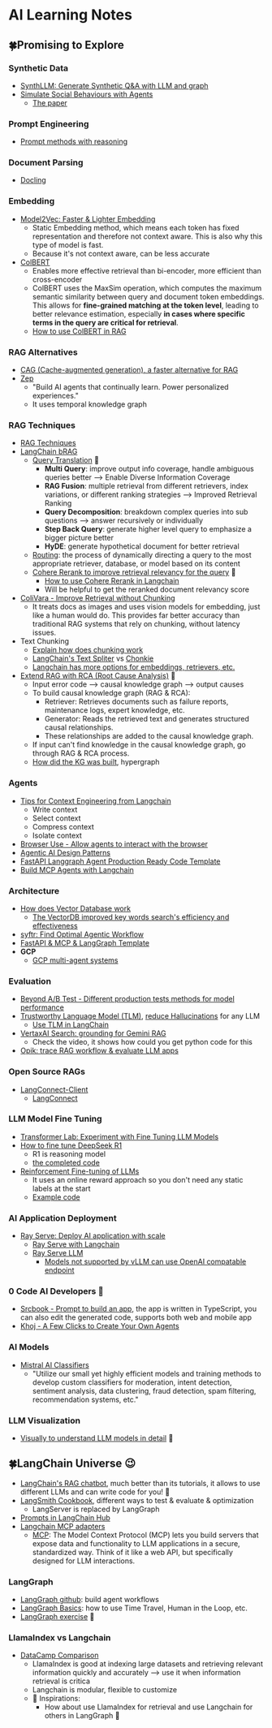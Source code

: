# AI Learning Notes

## 🍀Promising to Explore

### Synthetic Data
* [SynthLLM: Generate Synthetic Q&A with LLM and graph][66]
* [Simulate Social Behaviours with Agents][68]
  * [The paper][69] 

### Prompt Engineering
* [Prompt methods with reasoning][58]

### Document Parsing
* [Docling][42]

### Embedding
* [Model2Vec: Faster & Lighter Embedding][55]
  * Static Embedding method, which means each token has fixed representation and therefore not context aware. This is also why this type of model is fast.
  * Because it's not context aware, can be less accurate 
* [ColBERT][26]
  * Enables more effective retrieval than bi-encoder, more efficient than cross-encoder
  * ColBERT uses the MaxSim operation, which computes the maximum semantic similarity between query and document token embeddings. This allows for <b>fine-grained matching at the token level</b>, leading to better relevance estimation, especially <b>in cases where specific terms in the query are critical for retrieval</b>.
  * [How to use ColBERT in RAG][43]

### RAG Alternatives
* [CAG (Cache-augmented generation), a faster alternative for RAG][19]
* [Zep][36]
  * "Build AI agents that continually learn. Power personalized experiences."
  * It uses temporal knowledge graph

### RAG Techniques
* [RAG Techniques][18]
* [LangChain bRAG][39]
  * [Query Translation][40] 💖
    * <b>Multi Query</b>: improve output info coverage, handle ambiguous queries better  --> Enable Diverse Information Coverage
    * <b>RAG Fusion</b>: multiple retrieval from different retrievers, index variations, or different ranking strategies --> Improved Retrieval Ranking
    * <b>Query Decomposition</b>: breakdown complex queries into sub questions --> answer recursively or individually
    * <b>Step Back Query</b>: generate higher level query to emphasize a bigger picture better
    * <b>HyDE</b>: generate hypothetical document for better retrieval
  * [Routing][41]: the process of dynamically directing a query to the most appropriate retriever, database, or model based on its content
  * [Cohere Rerank to improve retrieval relevancy for the query][44] 🌟
    * [How to use Cohere Rerank in Langchain][45]
    * Will be helpful to get the reranked document relevancy score
* [ColiVara - Improve Retrieval without Chunking][35]
  * It treats docs as images and uses vision models for embedding, just like a human would do. This provides far better accuracy than traditional RAG systems that rely on chunking, without latency issues. 
* Text Chunking
  * [Explain how does chunking work][22] 
  * [LangChain's Text Spliter][13] vs [Chonkie][14]
  * [Langchain has more options for embeddings, retrievers, etc.][16]
* [Extend RAG with RCA (Root Cause Analysis)][57] 🌟
  * Input error code --> causal knowledge graph --> output causes
  * To build causal knowledge graph (RAG & RCA):
    * Retriever: Retrieves documents such as failure reports, maintenance logs, expert knowledge, etc.
    * Generator: Reads the retrieved text and generates structured causal relationships.
    * These relationships are added to the causal knowledge graph.
  * If input can't find knowledge in the causal knowledge graph, go through RAG & RCA process.
  * [How did the KG was built][65], hypergraph

### Agents
* [Tips for Context Engineering from Langchain][67]
  * Write context
  * Select context
  * Compress context
  * Isolate context 
* [Browser Use - Allow agents to interact with the browser][23]
* [Agentic AI Design Patterns][27]
* [FastAPI Langgraph Agent Production Ready Code Template][51]
* [Build MCP Agents with Langchain][54]

### Architecture
* [How does Vector Database work][59]
  * [The VectorDB improved key words search's efficiency and effectiveness][62] 
* [syftr: Find Optimal Agentic Workflow][61]
* [FastAPI & MCP & LangGraph Template][53]
* <b>GCP</b>
  * [GCP multi-agent systems][60]

### Evaluation
* [Beyond A/B Test - Different production tests methods for model performance][70]
* [Trustworthy Language Model (TLM)][20], [reduce Hallucinations][21] for any LLM
  * [Use TLM in LangChain][25]
* [VertaxAI Search: grounding for Gemini RAG][33]
  * Check the video, it shows how could you get python code for this
* [Opik: trace RAG workflow & evaluate LLM apps][34]

### Open Source RAGs
* [LangConnect-Client][63]
  * [LangConnect][64] 

### LLM Model Fine Tuning
* [Transformer Lab: Experiment with Fine Tuning LLM Models][52]
* [How to fine tune DeepSeek R1][30]
  * R1 is reasoning model 
  * [the completed code][29]
* [Reinforcement Fine-tuning of LLMs][49]
  * It uses an online reward approach so you don't need any static labels at the start
  * [Example code][50]
 
### AI Application Deployment
* [Ray Serve: Deploy AI application with scale][31]
  * [Ray Serve with Langchain][32]
  * [Ray Serve LLM][47]
    * [Models not supported by vLLM can use OpenAI compatable endpoint][48] 
    
### 0 Code AI Developers 💖
* [Srcbook - Prompt to build an app][46], the app is written in TypeScript, you can also edit the generated code, supports both web and mobile app
* [Khoj - A Few Clicks to Create Your Own Agents][15]

### AI Models
* [Mistral AI Classifiers][56]
  * "Utilize our small yet highly efficient models and training methods to develop custom classifiers for moderation, intent detection, sentiment analysis, data clustering, fraud detection, spam filtering, recommendation systems, etc."

### LLM Visualization
* [Visually to understand LLM models in detail][28] 💖


## 🍀LangChain Universe 😉
* [LangChain's RAG chatbot][24], much better than its tutorials, it allows to use different LLMs and can write code for you! 💖
* [LangSmith Cookbook][8], different ways to test & evaluate & optimization
  * LangServer is replaced by LangGraph
* [Prompts in LangChain Hub][12]
* [Langchain MCP adapters][37]
  * [MCP][38]: The Model Context Protocol (MCP) lets you build servers that expose data and functionality to LLM applications in a secure, standardized way. Think of it like a web API, but specifically designed for LLM interactions.

### LangGraph
* [LangGraph github][9]: build agent workflows
* [LangGraph Basics][17]: how to use Time Travel, Human in the Loop, etc.
* [LangGraph exercise][11] 💖
 
### LlamaIndex vs Langchain
* [DataCamp Comparison][10]
  * LlamaIndex is good at indexing large datasets and retrieving relevant information quickly and accurately --> use it when information retrieval is critica
  * Langchain is modular, flexible to customize
  * 🌟 Inspirations:
    * How about use LlamaIndex for retrieval and use Langchain for others in LangGraph 🤔



[1]:https://github.com/run-llama/llamacloud-demo/blob/main/examples/10k_apple_tesla/demo_file_retrieval.ipynb
[2]:https://github.com/run-llama/llamacloud-demo/tree/main/examples
[3]:https://github.com/run-llama/llamacloud-demo/blob/main/examples/10k_apple_tesla/demo_subquestion.ipynb
[4]:https://github.com/run-llama/llamacloud-demo/blob/main/examples/10k_apple_tesla/demo_ensemble_retrieval.ipynb
[5]:https://github.com/run-llama/llamacloud-demo/blob/main/examples/advanced_rag/auto_retrieval_img.png
[6]:https://github.com/run-llama/llamacloud-demo/blob/main/examples/advanced_rag/auto_retrieval.ipynb
[7]:https://github.com/run-llama/llamacloud-demo/blob/main/examples/advanced_rag/corrective_rag_workflow.ipynb
[8]:https://github.com/langchain-ai/langsmith-cookbook/tree/main
[9]:https://github.com/langchain-ai/langgraph
[10]:https://www.datacamp.com/blog/langchain-vs-llamaindex?utm_source=google&utm_medium=paid_search&utm_campaignid=19589720821&utm_adgroupid=152984010854&utm_device=c&utm_keyword=&utm_matchtype=&utm_network=g&utm_adpostion=&utm_creative=724847709973&utm_targetid=dsa-2222697810678&utm_loc_interest_ms=&utm_loc_physical_ms=9000960&utm_content=DSA~blog~Artificial-Intelligence&utm_campaign=230119_1-sea~dsa~tofu_2-b2c_3-row-p1_4-prc_5-na_6-na_7-le_8-pdsh-go_9-nb-e_10-na_11-na-dec24&gad_source=1&gclid=CjwKCAiAjp-7BhBZEiwAmh9rBQQoaxAXWDeMMQY5qKPVmH3n3s_j-VdMZJiW_yWJPysrdFyReTQIxRoCU7MQAvD_BwE
[11]:https://github.com/hanhanwu/Hanhan_LangGraph_Exercise
[12]:https://smith.langchain.com/hub/
[13]:https://python.langchain.com/v0.1/docs/modules/data_connection/document_transformers/
[14]:https://docs.chonkie.ai/chunkers/overview
[15]:https://app.khoj.dev/agents
[16]:https://python.langchain.com/docs/integrations/text_embedding/
[17]:https://langchain-ai.github.io/langgraph/tutorials/introduction/
[18]:https://github.com/NirDiamant/RAG_Techniques
[19]:https://medium.com/@ronantech/cache-augmented-generation-cag-in-llms-a-step-by-step-tutorial-6ac35d415eec
[20]:https://cleanlab.ai/tlm/
[21]:https://cleanlab.ai/blog/simpleqa/
[22]:https://www.linkedin.com/posts/avi-chawla_5-chunking-strategies-for-rag-explained-in-activity-7283052020809277441-OxZo?utm_source=share&utm_medium=member_desktop
[23]:https://docs.browser-use.com/introduction
[24]:https://chat.langchain.com/
[25]:https://help.cleanlab.ai/tlm/use-cases/tlm_langchain/
[26]:https://github.com/stanford-futuredata/ColBERT
[27]:https://www.linkedin.com/posts/avi-chawla_5-%F0%9D%97%BA%F0%9D%97%BC%F0%9D%98%80%F0%9D%98%81-%F0%9D%97%BD%F0%9D%97%BC%F0%9D%97%BD%F0%9D%98%82%F0%9D%97%B9%F0%9D%97%AE%F0%9D%97%BF-%F0%9D%97%94%F0%9D%97%B4%F0%9D%97%B2%F0%9D%97%BB%F0%9D%98%81%F0%9D%97%B6%F0%9D%97%B0-activity-7288083231944388608-V-iW/?utm_source=share&utm_medium=member_desktop
[28]:https://bbycroft.net/llm
[29]:https://github.com/patchy631/ai-engineering-hub/blob/main/DeepSeek-finetuning/Fine_tune_DeepSeek.ipynb
[30]:https://www.linkedin.com/posts/akshay-pachaar_step-by-step-deepseek-r1-distilled-llama-activity-7289954078418182144-lPIG?utm_source=share&utm_medium=member_desktop
[31]:https://docs.ray.io/en/latest/serve/index.html
[32]:https://python.langchain.com/docs/integrations/providers/ray_serve/
[33]:https://cloud.google.com/vertex-ai/generative-ai/docs/grounding/overview
[34]:https://github.com/comet-ml/opik
[35]:https://github.com/tjmlabs/ColiVara
[36]:https://github.com/getzep/zep?tab=readme-ov-file#examples
[37]:https://github.com/langchain-ai/langchain-mcp-adapters
[38]:https://github.com/modelcontextprotocol/python-sdk
[39]:https://github.com/bRAGAI/bRAG-langchain/
[40]:https://github.com/bRAGAI/bRAG-langchain/blob/main/notebooks/%5B2%5D_rag_with_multi_query.ipynb
[41]:https://github.com/bRAGAI/bRAG-langchain/blob/main/notebooks/%5B3%5D_rag_routing_and_query_construction.ipynb
[42]:https://github.com/DS4SD/docling
[43]:https://github.com/bRAGAI/bRAG-langchain/blob/main/notebooks/%5B4%5D_rag_indexing_and_advanced_retrieval.ipynb
[44]:https://cohere.com/blog/rerank
[45]:https://github.com/bRAGAI/bRAG-langchain/blob/main/notebooks/%5B5%5D_rag_retrieval_and_reranking.ipynb
[46]:https://srcbook.com/
[47]:https://www.anyscale.com/blog/llm-apis-ray-data-serve
[48]:https://docs.ray.io/en/latest/data/working-with-llms.html#batch-inference-with-an-openai-compatible-endpoint
[49]:https://www.linkedin.com/posts/avi-chawla_supervised-reinforcement-fine-tuning-in-activity-7316413686955290624-LUfi?utm_source=share&utm_medium=member_desktop&rcm=ACoAABUa5xMBAWvx7L2IKhfsBuLjhTEWJhTYoNk
[50]:https://colab.research.google.com/drive/1bURdkV_StTbTsYgisUPHaHJqeAr-hMGz?usp=sharing
[51]:https://github.com/wassim249/fastapi-langgraph-agent-production-ready-template
[52]:https://github.com/transformerlab/transformerlab-app
[53]:https://github.com/NicholasGoh/fastapi-mcp-langgraph-template
[54]:https://composio.dev/blog/langchain-mcp-adapter-a-step-by-step-guide-to-build-mcp-agents/
[55]:https://github.com/MinishLab/model2vec
[56]:https://www.linkedin.com/posts/mistralai_classifier-factory-mistral-ai-large-language-activity-7318357052580339714-kXSz?utm_source=share&utm_medium=member_desktop&rcm=ACoAABUa5xMBAWvx7L2IKhfsBuLjhTEWJhTYoNk
[57]:https://blog.fltech.dev/entry/2025/04/16/rca-plm-ja
[58]:https://www.linkedin.com/posts/akshay-pachaar_3-prompting-techniques-for-reasoning-in-llms-activity-7333793371729076224-vMkF?utm_source=share&utm_medium=member_desktop&rcm=ACoAABUa5xMBAWvx7L2IKhfsBuLjhTEWJhTYoNk
[59]:https://qdrant.tech/articles/what-is-a-vector-database/
[60]:https://cloud.google.com/blog/products/ai-machine-learning/build-and-manage-multi-system-agents-with-vertex-ai
[61]:https://github.com/datarobot/syftr
[62]:https://github.com/weaviate/weaviate
[63]:https://github.com/teddynote-lab/LangConnect-Client
[64]:https://github.com/langchain-ai/langconnect
[65]:https://blog-en.fltech.dev/entry/2025/06/02/kgla-en
[66]:https://www.linkedin.com/posts/activity-7351026313387782144-fGJ2?utm_source=share&utm_medium=member_desktop&rcm=ACoAABUa5xMBAWvx7L2IKhfsBuLjhTEWJhTYoNk
[67]:https://blog.langchain.com/context-engineering-for-agents/
[68]:https://github.com/tsinghua-fib-lab/agentsociety/
[69]:https://aclanthology.org/2025.acl-industry.94.pdf
[70]:https://www.linkedin.com/posts/avi-chawla_4-ways-to-test-ml-models-in-production-activity-7357713588267991042-kGq8?utm_source=share&utm_medium=member_desktop&rcm=ACoAABUa5xMBAWvx7L2IKhfsBuLjhTEWJhTYoNk
